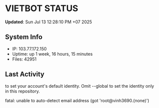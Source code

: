 # VIETBOT STATUS
**Updated**: Sun Jul 13 12:28:10 PM +07 2025

## System Info
- IP: 103.77.172.150
- Uptime: up 1 week, 16 hours, 15 minutes
- Files: 42951

## Last Activity

to set your account's default identity.
Omit --global to set the identity only in this repository.

fatal: unable to auto-detect email address (got 'root@vinh3690.(none)')
